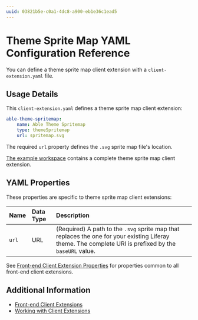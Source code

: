 ```yaml
---
uuid: 03821b5e-c0a1-4dc8-a900-eb1e36c1ead5
---
```

# Theme Sprite Map YAML Configuration Reference

You can define a theme sprite map client extension with a `client-extension.yaml` file.

## Usage Details

This `client-extension.yaml` defines a theme sprite map client extension:

```yaml
able-theme-spritemap:
    name: Able Theme Spritemap
    type: themeSpritemap
    url: spritemap.svg
```

The required `url` property defines the `.svg` sprite map file's location.

[The example workspace](https://github.com/liferay/liferay-portal/tree/master/workspaces/sample-default-workspace/client-extensions/sample-theme-spritemap) contains a complete theme sprite map client extension.

## YAML Properties

These properties are specific to theme sprite map client extensions:

| Name | Data Type | Description |
| :--- | :--- | :--- |
| `url` | URL | (Required) A path to the `.svg` sprite map that replaces the one for your existing Liferay theme. The complete URI is prefixed by the `baseURL` value. |

See [Front-end Client Extension Properties](../front-end-client-extensions.md#front-end-client-extension-properties) for properties common to all front-end client extensions.

## Additional Information

* [Front-end Client Extensions](../front-end-client-extensions.md)
* [Working with Client Extensions](../working-with-client-extensions.md)
